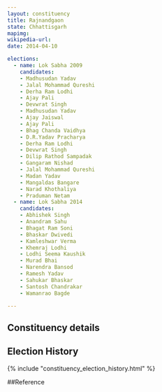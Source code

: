 ```yaml
---
layout: constituency
title: Rajnandgaon
state: Chhattisgarh
mapimg: 
wikipedia-url: 
date: 2014-04-10

elections: 
  - name: Lok Sabha 2009
    candidates: 
    - Madhusudan Yadav 
    - Jalal Mohammad Qureshi 
    - Derha Ram Lodhi 
    - Ajay Pali 
    - Devwrat Singh 
    - Madhusudan Yadav 
    - Ajay Jaiswal 
    - Ajay Pali 
    - Bhag Chanda Vaidhya 
    - D.R.Yadav Pracharya 
    - Derha Ram Lodhi 
    - Devwrat Singh 
    - Dilip Rathod Sampadak 
    - Gangaram Nishad 
    - Jalal Mohammad Qureshi 
    - Madan Yadav 
    - Mangaldas Bangare 
    - Narad Khothaliya 
    - Praduman Netam  
  - name: Lok Sabha 2014
    candidates: 
    - Abhishek Singh 
    - Anandram Sahu 
    - Bhagat Ram Soni 
    - Bhaskar Dwivedi 
    - Kamleshwar Verma 
    - Khemraj Lodhi 
    - Lodhi Seema Kaushik 
    - Murad Bhai 
    - Narendra Bansod 
    - Ramesh Yadav 
    - Sahukar Bhaskar 
    - Santosh Chandrakar 
    - Wamanrao Bagde  

---
```


## Constituency details


## Election History
{% include "constituency_election_history.html" %}

##Reference
